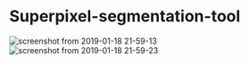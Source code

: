 # Superpixel-segmentation-tool

![screenshot from 2019-01-18 21-59-13](https://user-images.githubusercontent.com/25835750/51392035-21954680-1b77-11e9-88a9-0c6c1a3bfe9c.png)
![screenshot from 2019-01-18 21-59-23](https://user-images.githubusercontent.com/25835750/51392038-235f0a00-1b77-11e9-83c7-c67ee8978b40.png)
